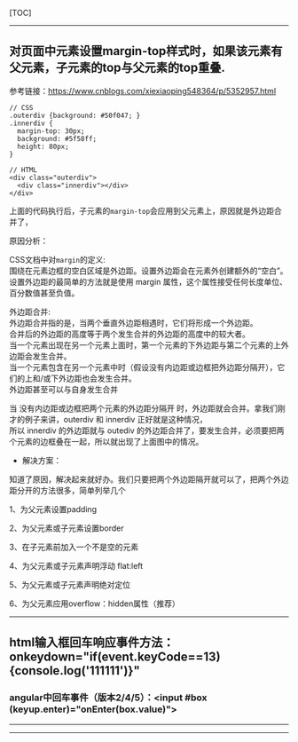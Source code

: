 [TOC]  

-------
## 对页面中元素设置margin-top样式时，如果该元素有父元素，子元素的top与父元素的top重叠.    

参考链接：https://www.cnblogs.com/xiexiaoping548364/p/5352957.html     

```
// CSS 
.outerdiv {background: #50f047; }
.innerdiv {
  margin-top: 30px;
  background: #5f58ff;
  height: 80px;
}

// HTML
<div class="outerdiv">
  <div class="innerdiv"></div>
</div>
```  

上面的代码执行后，子元素的`margin-top`会应用到父元素上，原因就是外边距合并了，

原因分析：     

CSS文档中对`margin`的定义:   
围绕在元素边框的空白区域是外边距。设置外边距会在元素外创建额外的“空白”。       
设置外边距的最简单的方法就是使用 margin 属性，这个属性接受任何长度单位、百分数值甚至负值。     

外边距合并:    
外边距合并指的是，当两个垂直外边距相遇时，它们将形成一个外边距。      
合并后的外边距的高度等于两个发生合并的外边距的高度中的较大者。      
当一个元素出现在另一个元素上面时，第一个元素的下外边距与第二个元素的上外边距会发生合并。       
当一个元素包含在另一个元素中时（假设没有内边距或边框把外边距分隔开），它们的上和/或下外边距也会发生合并。      
外边距甚至可以与自身发生合并     

当 没有内边距或边框把两个元素的外边距分隔开 时，外边距就会合并。拿我们刚才的例子来讲，outerdiv 和 innerdiv 正好就是这种情况，       
所以 innerdiv 的外边距就与 outediv 的外边距合并了，要发生合并，必须要把两个元素的边框叠在一起，所以就出现了上面图中的情况。     

* 解决方案：    

知道了原因，解决起来就好办。我们只要把两个外边距隔开就可以了，把两个外边距分开的方法很多，简单列举几个       

1、为父元素设置padding

2、为父元素或子元素设置border

3、在子元素前加入一个不是空的元素

4、为父元素或子元素声明浮动 flat:left

5、为父元素或子元素声明绝对定位

6、为父元素应用overflow：hidden属性（推荐）       

---------------

## html输入框回车响应事件方法：onkeydown="if(event.keyCode==13) {console.log('111111')}"     

### angular中回车事件（版本2/4/5）：<input #box (keyup.enter)="onEnter(box.value)">





--------

-------